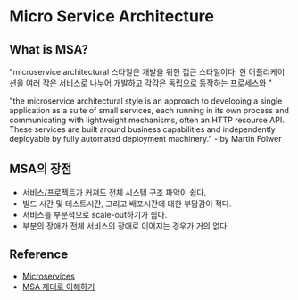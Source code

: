 # Micro Service Architecture

## What is MSA?

"microservice architectural 스타일은 
개발을 위한 접근 스타일이다.
한 어플리케이션을 여러 작은 서비스로 나누어 개발하고 각각은 독립으로 동작하는 프로세스와 "

"the microservice architectural style is an approach to developing a single application as a suite of small services, each running in its own process and communicating with lightweight mechanisms, often an HTTP resource API. These services are built around business capabilities and independently deployable by fully automated deployment machinery." - by Martin Folwer

## MSA의 장점

- 서비스/프로젝트가 커져도 전체 시스템 구조 파악이 쉽다.
- 빌드 시간 및 테스트시간, 그리고 배포시간에 대한 부담감이 적다.
- 서비스를 부분적으로 scale-out하기가 쉽다.
- 부분의 장애가 전체 서비스의 장애로 이어지는 경우가 거의 없다.

## Reference

- [Microservices](https://martinfowler.com/articles/microservices.html)
- [MSA 제대로 이해하기](https://velog.io/@tedigom/MSA-%EC%A0%9C%EB%8C%80%EB%A1%9C-%EC%9D%B4%ED%95%B4%ED%95%98%EA%B8%B0-1-MSA%EC%9D%98-%EA%B8%B0%EB%B3%B8-%EA%B0%9C%EB%85%90-3sk28yrv0e)